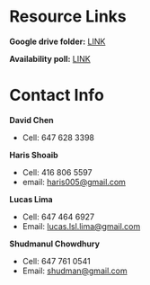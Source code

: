# Resource Links
__Google drive folder:__ [LINK](https://drive.google.com/folderview?id=0B6edwpZAmozLX25Md0NSNHpweUU&usp=sharing)

__Availability poll:__ [LINK](http://doodle.com/maqattenc3z8xnu7)


# Contact Info

__David Chen__
* Cell: 647 628 3398

__Haris Shoaib__
* Cell: 416 806 5597
* email: haris005@gmail.com  

__Lucas Lima__
* Cell: 647 464 6927  
* Email: lucas.lsl.lima@gmail.com  

__Shudmanul Chowdhury__
* Cell: 647 761 0541
* Email: shudman@gmail.com
